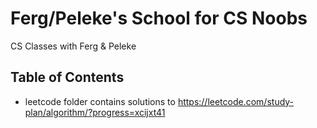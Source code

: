 # Ferg/Peleke's School for CS Noobs
CS Classes with Ferg & Peleke

## Table of Contents
- leetcode folder contains solutions to https://leetcode.com/study-plan/algorithm/?progress=xcijxt41

